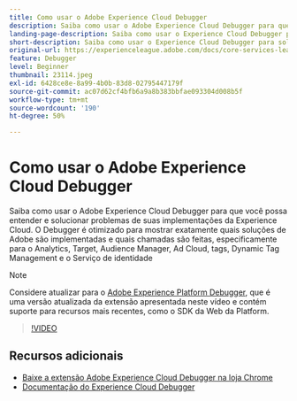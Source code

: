 ```yaml
---
title: Como usar o Adobe Experience Cloud Debugger
description: Saiba como usar o Adobe Experience Cloud Debugger para que você possa entender e solucionar problemas de suas implementações da Experience Cloud.
landing-page-description: Saiba como usar o Experience Cloud Debugger para solucionar problemas de suas implementações. Entenda quais soluções da Adobe estão implementadas e quais chamadas elas estão fazendo.
short-description: Saiba como usar o Experience Cloud Debugger para solucionar problemas de suas implementações. Entenda quais soluções da Adobe estão implementadas e quais chamadas elas estão fazendo.
original-url: https://experienceleague.adobe.com/docs/core-services-learn/tutorials/debugger/use-the-experience-cloud-debugger.html
feature: Debugger
level: Beginner
thumbnail: 23114.jpeg
exl-id: 6428ce8e-8a99-4b0b-83d8-02795447179f
source-git-commit: ac07d62cf4bfb6a9a8b383bbfae093304d008b5f
workflow-type: tm+mt
source-wordcount: '190'
ht-degree: 50%

---
```


# Como usar o Adobe Experience Cloud Debugger

Saiba como usar o Adobe Experience Cloud Debugger para que você possa entender e solucionar problemas de suas implementações da Experience Cloud. O Debugger é otimizado para mostrar exatamente quais soluções de Adobe são implementadas e quais chamadas são feitas, especificamente para o Analytics, Target, Audience Manager, Ad Cloud, tags, Dynamic Tag Management e o Serviço de identidade

>[!NOTE]
>
>Considere atualizar para o [Adobe Experience Platform Debugger](../overview.md), que é uma versão atualizada da extensão apresentada neste vídeo e contém suporte para recursos mais recentes, como o SDK da Web da Platform.


>[!VIDEO](https://video.tv.adobe.com/v/23064/?quality=12)

## Recursos adicionais

* [Baixe a extensão Adobe Experience Cloud Debugger na loja Chrome](https://chrome.google.com/webstore/detail/adobe-experience-cloud-de/ocdmogmohccmeicdhlhhgepeaijenapj)
* [Documentação do Experience Cloud Debugger](https://docs.adobe.com/content/help/pt-BR/experience-cloud/user-guides/home.translate.html)
